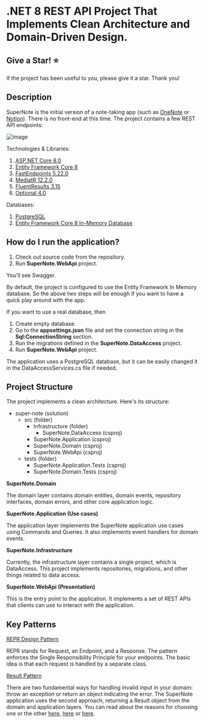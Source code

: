 # .NET 8 REST API Project That Implements Clean Architecture and Domain-Driven Design.

## Give a Star! :star:
If the project has been useful to you, please give it a star. Thank you!

## Description
SuperNote is the initial version of a note-taking app (such as [OneNote](https://www.onenote.com/) or [Notion](https://www.notion.so/)). There is no front-end at this time. The project contains a few REST API endpoints:

![image](https://github.com/sashamarfuttech/super-note-api/assets/158445722/b1119e10-a83d-4278-a2b2-728bc6e31a3f)

Technologies & Libraries:
1. [ASP.NET Core 8.0](https://learn.microsoft.com/en-us/aspnet/core/release-notes/aspnetcore-8.0?view=aspnetcore-8.0)
3. [Entity Framework Core 8](https://learn.microsoft.com/en-us/ef/core/what-is-new/ef-core-8.0/whatsnew)
2. [FastEndpoints 5.22.0](https://fast-endpoints.com/)
4. [MediatR 12.2.0](https://github.com/jbogard/MediatR)
5. [FluentResults 3.15](https://github.com/altmann/FluentResults)
6. [Optional 4.0](https://github.com/nlkl/Optional)

Databases:
1. [PostgreSQL](https://www.postgresql.org/) 
2. [Entity Framework Core 8 In-Memory Database](https://learn.microsoft.com/en-us/ef/core/providers/in-memory/?tabs=dotnet-core-cli)

## How do I run the application?
 1. Check out source code from the repository.
 2. Run **SuperNote.WebApi** project.

You'll see Swagger.

By default, the project is configured to use the Entity Framework In Memory database. 
So the above two steps will be enough if you want to have a quick play around with the app.

If you want to use a real database, then
 1. Create empty database.
 2. Go to the **appsettings.json** file and set the connection string in the **Sql:ConnectionString** section.
 3. Run the migrations defined in the **SuperNote.DataAccess** project.
 4. Run **SuperNote.WebApi** project.

The application uses a PostgreSQL database, but it can be easily changed it in the DataAccessServices.cs file if needed.

## Project Structure

The project implements a clean architecture. Here's its structure:

- super-note (solution)
  - src (folder)
    - Infrastructure (folder)
      - SuperNote.DataAccess (csproj)
    - SuperNote.Application (csproj)
    - SuperNote.Domain (csproj)
    - SuperNote.WebApi (csproj)
  - tests (folder)
    - SuperNote.Application.Tests (csproj)
    - SuperNote.Domain.Tests (csproj)

**SuperNote.Domain**

The domain layer contains domain entities, domain events, repository interfaces, domain errors, and other core application logic.

**SuperNote.Application (Use cases)**

The application layer implements the SuperNote application use cases using Commands and Queries.
It also implements event handlers for domain events.

**SuperNote.Infrastructure**

Currently, the infrastructure layer contains a single project, which is DataAccess. This project implements repositories, migrations, and other things related to data access.

**SuperNote.WebApi (Presentation)**

This is the entry point to the application. It implements a set of REST APIs that clients can use to interact with the application.

## Key Patterns

[REPR Design Pattern](https://deviq.com/design-patterns/repr-design-pattern)

REPR stands for Request, an Endpoint, and a Response. The pattern enforces the Single Responsibility Principle for your endpoints. The basic idea is that each request is handled by a separate class.

[Result Pattern](https://github.com/altmann/FluentResults)

There are two fundamental ways for handling invalid input in your domain: throw an exception or return an object indicating the error. The SuperNote application uses the second approach, returning a Result<T> object from the domain and application layers. You can read about the reasons for choosing one or the other [here](https://enterprisecraftsmanship.com/posts/exceptions-for-flow-control/), [here](https://www.silasreinagel.com/blog/2018/06/18/result-vs-exception/) or [here](https://softwareengineering.stackexchange.com/questions/405038/result-object-vs-throwing-exceptions).

